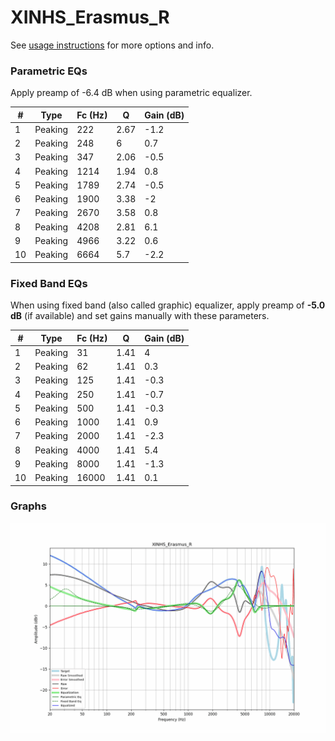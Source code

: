 # XINHS_Erasmus_R
See [usage instructions](https://github.com/jaakkopasanen/AutoEq#usage) for more options and info.

### Parametric EQs
Apply preamp of -6.4 dB when using parametric equalizer.

|   # | Type    |   Fc (Hz) |    Q |   Gain (dB) |
|-----|---------|-----------|------|-------------|
|   1 | Peaking |       222 | 2.67 |        -1.2 |
|   2 | Peaking |       248 | 6    |         0.7 |
|   3 | Peaking |       347 | 2.06 |        -0.5 |
|   4 | Peaking |      1214 | 1.94 |         0.8 |
|   5 | Peaking |      1789 | 2.74 |        -0.5 |
|   6 | Peaking |      1900 | 3.38 |        -2   |
|   7 | Peaking |      2670 | 3.58 |         0.8 |
|   8 | Peaking |      4208 | 2.81 |         6.1 |
|   9 | Peaking |      4966 | 3.22 |         0.6 |
|  10 | Peaking |      6664 | 5.7  |        -2.2 |

### Fixed Band EQs
When using fixed band (also called graphic) equalizer, apply preamp of **-5.0 dB** (if available) and set gains manually with these parameters.

|   # | Type    |   Fc (Hz) |    Q |   Gain (dB) |
|-----|---------|-----------|------|-------------|
|   1 | Peaking |        31 | 1.41 |         4   |
|   2 | Peaking |        62 | 1.41 |         0.3 |
|   3 | Peaking |       125 | 1.41 |        -0.3 |
|   4 | Peaking |       250 | 1.41 |        -0.7 |
|   5 | Peaking |       500 | 1.41 |        -0.3 |
|   6 | Peaking |      1000 | 1.41 |         0.9 |
|   7 | Peaking |      2000 | 1.41 |        -2.3 |
|   8 | Peaking |      4000 | 1.41 |         5.4 |
|   9 | Peaking |      8000 | 1.41 |        -1.3 |
|  10 | Peaking |     16000 | 1.41 |         0.1 |

### Graphs
![](./XINHS_Erasmus_R.png)
